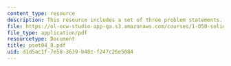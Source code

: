 ```yaml
---
content_type: resource
description: This resource includes a set of three problem statements.
file: https://ol-ocw-studio-app-qa.s3.amazonaws.com/courses/1-050-solid-mechanics-fall-2004/d1d5ac1f7e583639b48cf247c26e5084_pset04_8.pdf
file_type: application/pdf
resourcetype: Document
title: pset04_8.pdf
uid: d1d5ac1f-7e58-3639-b48c-f247c26e5084
---
```

